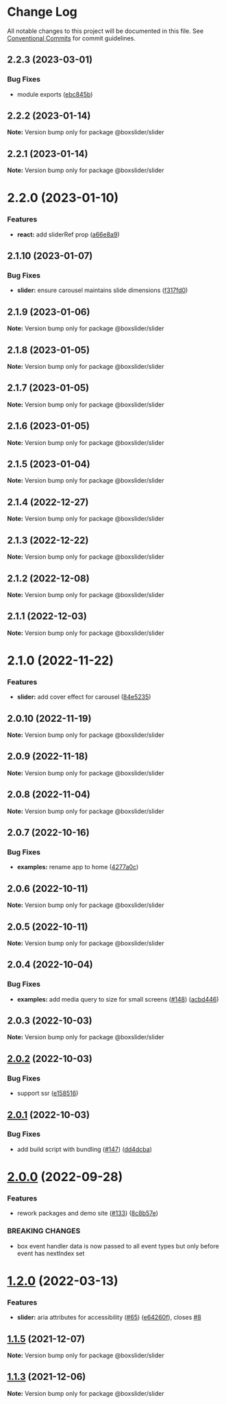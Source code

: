 # Change Log

All notable changes to this project will be documented in this file.
See [Conventional Commits](https://conventionalcommits.org) for commit guidelines.

## 2.2.3 (2023-03-01)

### Bug Fixes

- module exports ([ebc845b](https://github.com/boxslider/slider/packages/slider/commit/ebc845be9cf81f4cbe44b2492027fa4731e1e91f))

## 2.2.2 (2023-01-14)

**Note:** Version bump only for package @boxslider/slider

## 2.2.1 (2023-01-14)

**Note:** Version bump only for package @boxslider/slider

# 2.2.0 (2023-01-10)

### Features

- **react:** add sliderRef prop ([a66e8a9](https://github.com/boxslider/slider/packages/slider/commit/a66e8a96ab0386fe4b3a35db665443492858d6ea))

## 2.1.10 (2023-01-07)

### Bug Fixes

- **slider:** ensure carousel maintains slide dimensions ([f317fd0](https://github.com/boxslider/slider/packages/slider/commit/f317fd0ec9b0530ff0f4b77e4df444359bd8f219))

## 2.1.9 (2023-01-06)

**Note:** Version bump only for package @boxslider/slider

## 2.1.8 (2023-01-05)

**Note:** Version bump only for package @boxslider/slider

## 2.1.7 (2023-01-05)

**Note:** Version bump only for package @boxslider/slider

## 2.1.6 (2023-01-05)

**Note:** Version bump only for package @boxslider/slider

## 2.1.5 (2023-01-04)

**Note:** Version bump only for package @boxslider/slider

## 2.1.4 (2022-12-27)

**Note:** Version bump only for package @boxslider/slider

## 2.1.3 (2022-12-22)

**Note:** Version bump only for package @boxslider/slider

## 2.1.2 (2022-12-08)

**Note:** Version bump only for package @boxslider/slider

## 2.1.1 (2022-12-03)

**Note:** Version bump only for package @boxslider/slider

# 2.1.0 (2022-11-22)

### Features

- **slider:** add cover effect for carousel ([84e5235](https://github.com/boxslider/slider/packages/slider/commit/84e523555ff9c03e591f71417115b837a9147c57))

## 2.0.10 (2022-11-19)

**Note:** Version bump only for package @boxslider/slider

## 2.0.9 (2022-11-18)

**Note:** Version bump only for package @boxslider/slider

## 2.0.8 (2022-11-04)

**Note:** Version bump only for package @boxslider/slider

## 2.0.7 (2022-10-16)

### Bug Fixes

- **examples:** rename app to home ([4277a0c](https://github.com/boxslider/slider/packages/slider/commit/4277a0c909b439884c9ef10e7652e46112d27cc6))

## 2.0.6 (2022-10-11)

**Note:** Version bump only for package @boxslider/slider

## 2.0.5 (2022-10-11)

**Note:** Version bump only for package @boxslider/slider

## 2.0.4 (2022-10-04)

### Bug Fixes

- **examples:** add media query to size for small screens ([#148](https://github.com/boxslider/slider/packages/slider/issues/148)) ([acbd446](https://github.com/boxslider/slider/packages/slider/commit/acbd446404fdc1f4a71fba75c2bdc3f1850f561e))

## 2.0.3 (2022-10-03)

**Note:** Version bump only for package @boxslider/slider

## [2.0.2](https://github.com/boxslider/slider/packages/slider/compare/v2.0.1...v2.0.2) (2022-10-03)

### Bug Fixes

- support ssr ([e158516](https://github.com/boxslider/slider/packages/slider/commit/e15851650b72ed6db4a5657e9ef11384af898b66))

## [2.0.1](https://github.com/boxslider/slider/packages/slider/compare/v2.0.0...v2.0.1) (2022-10-03)

### Bug Fixes

- add build script with bundling ([#147](https://github.com/boxslider/slider/packages/slider/issues/147)) ([dd4dcba](https://github.com/boxslider/slider/packages/slider/commit/dd4dcbaf2d4828574902731ad011863683553952))

# [2.0.0](https://github.com/boxslider/slider/packages/slider/compare/v1.2.0...v2.0.0) (2022-09-28)

### Features

- rework packages and demo site ([#133](https://github.com/boxslider/slider/packages/slider/issues/133)) ([8c8b57e](https://github.com/boxslider/slider/packages/slider/commit/8c8b57e8b3bc4538249ca2a09a0d6045701712b5))

### BREAKING CHANGES

- box event handler data is now passed to all event types but only before event has nextIndex set

# [1.2.0](https://github.com/boxslider/slider/packages/slider/compare/v1.1.6...v1.2.0) (2022-03-13)

### Features

- **slider:** aria attributes for accessibility ([#65](https://github.com/boxslider/slider/packages/slider/issues/65)) ([e64260f](https://github.com/boxslider/slider/packages/slider/commit/e64260f83e6b2cbb8a1cb76979cd4d52b146cf56)), closes [#8](https://github.com/boxslider/slider/packages/slider/issues/8)

## [1.1.5](https://github.com/boxslider/slider/packages/slider/compare/v1.1.4...v1.1.5) (2021-12-07)

**Note:** Version bump only for package @boxslider/slider

## [1.1.3](https://github.com/boxslider/slider/packages/slider/compare/v1.1.2...v1.1.3) (2021-12-06)

**Note:** Version bump only for package @boxslider/slider
